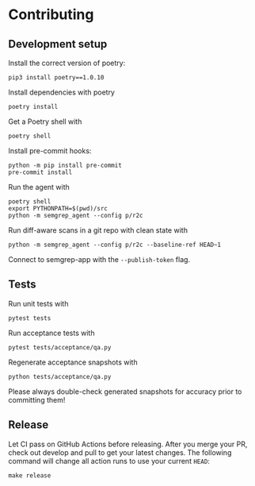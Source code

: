 # Contributing

## Development setup

Install the correct version of poetry:

```
pip3 install poetry==1.0.10
```

Install dependencies with poetry

```
poetry install
```

Get a Poetry shell with
```
poetry shell
```

Install pre-commit hooks:

```
python -m pip install pre-commit
pre-commit install
```


Run the agent with

```
poetry shell
export PYTHONPATH=$(pwd)/src
python -m semgrep_agent --config p/r2c
```

Run diff-aware scans in a git repo with clean state with

```
python -m semgrep_agent --config p/r2c --baseline-ref HEAD~1
```

Connect to semgrep-app with the `--publish-token` flag.

## Tests

Run unit tests with

```
pytest tests
```

Run acceptance tests with

```
pytest tests/acceptance/qa.py
```

Regenerate acceptance snapshots with

```
python tests/acceptance/qa.py
```

Please always double-check generated snapshots for accuracy prior to committing
them!

## Release

Let CI pass on GitHub Actions before releasing.
After you merge your PR, check out develop and pull to get your latest changes.
The following command will change all action runs to use your current `HEAD`:

```
make release
```

